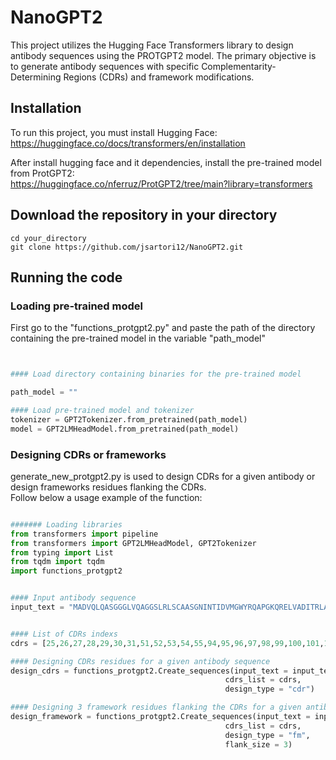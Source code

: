 # NanoGPT2

This project utilizes the Hugging Face Transformers library to design antibody sequences using the PROTGPT2 model. The primary objective is to generate antibody sequences with specific Complementarity-Determining Regions (CDRs) and framework modifications.

## Installation

To run this project, you must install Hugging Face:
<br />
https://huggingface.co/docs/transformers/en/installation

After install hugging face and it dependencies, install the pre-trained model from ProtGPT2:
<br />
https://huggingface.co/nferruz/ProtGPT2/tree/main?library=transformers

## Download the repository in your directory

```
cd your_directory
git clone https://github.com/jsartori12/NanoGPT2.git
```

## Running the code
### Loading pre-trained model
First go to the "functions_protgpt2.py" and paste the path of the directory containing the pre-trained model in the variable "path_model" 
<br />

```python


#### Load directory containing binaries for the pre-trained model

path_model = ""

#### Load pre-trained model and tokenizer
tokenizer = GPT2Tokenizer.from_pretrained(path_model)
model = GPT2LMHeadModel.from_pretrained(path_model)
```
### Designing CDRs or frameworks
generate_new_protgpt2.py is used to design CDRs for a given antibody or design frameworks residues flanking the CDRs.
<br/>
Follow below a usage example of the function:
<br/>
```python

####### Loading libraries
from transformers import pipeline
from transformers import GPT2LMHeadModel, GPT2Tokenizer
from typing import List
from tqdm import tqdm
import functions_protgpt2


#### Input antibody sequence
input_text = "MADVQLQASGGGLVQAGGSLRLSCAASGNINTIDVMGWYRQAPGKQRELVADITRLASANYADSVKGRFTISRDNAKNTVYLQMNNLEPKDTAVYYCAQWILSTDHSYMHYWGQGTQVTVTVSS"


#### List of CDRs indexs
cdrs = [25,26,27,28,29,30,31,51,52,53,54,55,94,95,96,97,98,99,100,101,102,103,104,105]

#### Designing CDRs residues for a given antibody sequence
design_cdrs = functions_protgpt2.Create_sequences(input_text = input_text, 
                                                cdrs_list = cdrs,
                                                design_type = "cdr")

#### Designing 3 framework residues flanking the CDRs for a given antibody sequence
design_framework = functions_protgpt2.Create_sequences(input_text = input_text, 
                                                cdrs_list = cdrs,
                                                design_type = "fm",
                                                flank_size = 3)


```







